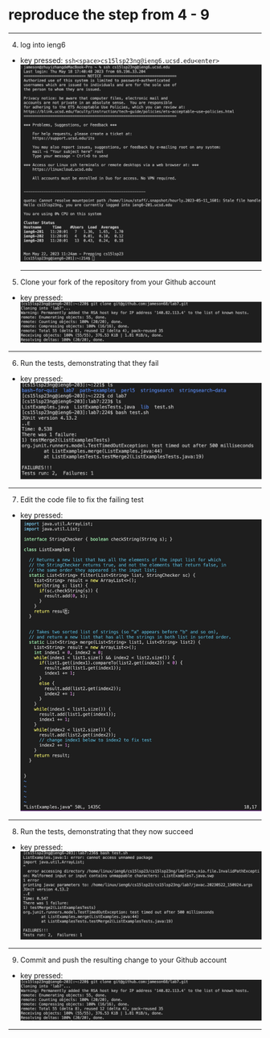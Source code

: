# reproduce the step from 4 - 9

---

4. log into ieng6

* key pressed:
              `ssh<space>cs15lsp23ng@ieng6.ucsd.edu<enter>`
  ![Image](ieng6.jpg)
  
  ---
  
5. Clone your fork of the repository from your Github account

* key pressed:
               ` `
![Image](gitclone.jpg)

---

6. Run the tests, demonstrating that they fail

* key pressed:
               ` `
![Image](runthetest.jpg)

---

7. Edit the code file to fix the failing test

* key pressed:
               ` `
![Image](vimtest.jpg)

---

8. Run the tests, demonstrating that they now succeed

* key pressed:
               ` `
![Image](runthetestafter.jpg)

---

9. Commit and push the resulting change to your Github account

* key pressed:
               ` `
![Image](gitclone.jpg)

---
